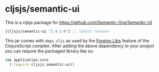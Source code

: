 # cljsjs/semantic-ui

This is a cljsjs package for https://github.com/Semantic-Org/Semantic-UI

[](dependency)
```clojure
[cljsjs/semantic-ui "2.4.1-0"] ;; latest release
```
[](/dependency)

This jar comes with `deps.cljs` as used by the [Foreign Libs][flibs] feature
of the ClojureScript compiler. After adding the above dependency to your project
you can require the packaged library like so:

```clojure
(ns application.core
  (:require cljsjs.semantic-ui))
```
[flibs]: https://clojurescript.org/reference/packaging-foreign-deps
